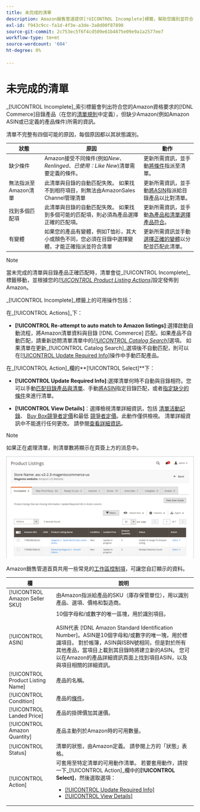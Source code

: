```yaml
---
title: 未完成的清單
description: Amazon銷售管道提供[!UICONTROL Incomplete]標籤，幫助您識別並符合不完整Amazon清單的資格要求。
exl-id: f943c9cc-fa1d-4f3e-a3de-3a8d00f87890
source-git-commit: 2c753ec5f6f4cd509e61b4875e09e9a1a2577ee7
workflow-type: tm+mt
source-wordcount: '604'
ht-degree: 0%

---
```


# 未完成的清單

_[!UICONTROL Incomplete]_索引標籤會列出符合您的Amazon資格要求的[!DNL Commerce]目錄產品（在您的[清單規則](./listing-rules.md)中定義），但缺少Amazon(例如Amazon ASIN或已定義的產品條件)所需的資訊。

清單不完整有四個可能的原因，每個原因都以其狀態識別。

| 狀態 | 原因 | 動作 |
|--- |--- |--- |
| 缺少條件 | Amazon接受不同條件(例如&#x200B;_New_、_Renlinged_、_已使用：Like New_)清單需要定義的條件。 | 更新所需資訊，並手動[將條件](./amazon-manually-update-incomplete-listing.md#update-required-info-missing-condition)指派至清單。 |
| 無法指派至Amazon清單 | 此清單與目錄的自動匹配失敗。 如果找不到相符項目，則無法由AmazonSales Channel管理清單 | 更新所需資訊，並手動[將ASIN](./amazon-manually-update-incomplete-listing.md#update-required-info-unable-to-assign-to-amazon-listing)指派給目錄產品以比對清單。 |
| 找到多個匹配項 | 此清單與目錄的自動匹配失敗。 如果找到多個可能的匹配項，則必須為產品選擇正確的匹配項。 | 更新所需資訊，並手動[為產品和清單選擇產品符合](./amazon-manually-update-incomplete-listing.md#update-required-info-multiple-matches-found)。 |
| 有變體 | 如果您的產品有變體，例如T恤衫，其大小或顏色不同，您必須在目錄中選擇變體，才能正確指派並符合清單 | 更新所需資訊並手動[選擇正確的變體](./amazon-manually-update-incomplete-listing.md#update-required-info-has-variants)以分配並匹配此清單。 |

>[!NOTE]
>當未完成的清單與目錄產品正確匹配時，清單會從&#x200B;_[!UICONTROL Incomplete]_標籤移動，並根據您的[_[!UICONTROL Product Listing Actions]_](./product-listing-actions.md)設定發佈到Amazon。

_[!UICONTROL Incomplete]_標籤上的可用操作包括：

在&#x200B;_[!UICONTROL Actions]_下：

- **[!UICONTROL Re-attempt to auto match to Amazon listings]**:選擇啟動自動流程，將Amazon清單資料與目錄 [!DNL Commerce] 匹配。如果產品不自動匹配，請重新訪問清單清單中的[_[!UICONTROL Catalog Search]_](./catalog-search.md)選項。 如果清單在更新&#x200B;_[!UICONTROL Catalog Search]_選項後不自動匹配，則可以在[[!UICONTROL Update Required Info]](./amazon-manually-update-incomplete-listing.md#update-required-info-multiple-matches-found)操作中手動匹配產品。

在&#x200B;_[!UICONTROL Action]_欄的&#x200B;**[!UICONTROL Select]**下：

- **[!UICONTROL Update Required Info]**:選擇清單何時不自動與目錄相符。您可以手動[匹配目錄產品與清單](./amazon-manually-update-incomplete-listing.md#update-required-info-multiple-matches-found)、手動[將ASIN](./amazon-manually-update-incomplete-listing.md#update-required-info-unable-to-assign-to-amazon-listing)指定目錄匹配，或者[指定缺少的條件](./amazon-manually-update-incomplete-listing.md#update-required-info-missing-condition)來進行清單。

- **[!UICONTROL View Details]**：選擇檢視清單詳細資訊，包括 [清單活動記錄](./product-listing-details.md#listing-activity-log)、 [Buy Box競爭者定價](./product-listing-details.md#buy-box-competitor-pricing)和最低 [競爭者定價](./product-listing-details.md#lowest-competitor-pricing)。此動作僅供檢視。 清單詳細資訊中不能進行任何更改。 請參閱[查看詳細資訊](./product-listing-details.md)。

>[!NOTE]
>
>如果正在處理清單，則清單數將顯示在頁簽上方的消息中。

![不完整的Amazon清單](assets/amazon-incomplete-listings.png)

Amazon銷售管道首頁共用一些常見的[工作區控制項](./workspace-controls.md)，可讓您自訂顯示的資料。

| 欄 | 說明 |
|--- |--- |
| [!UICONTROL Amazon Seller SKU] | 由Amazon指派給產品的SKU（庫存保管單位），用以識別產品、選項、價格和製造商。 |
| [!UICONTROL ASIN] | 10個字母和/或數字的唯一區塊，用於識別項目。<br><br>ASIN代表 [!DNL Amazon Standard Identification Number]。ASIN是10個字母和/或數字的唯一塊，用於標識項目。 對於帳簿，ASIN與ISBN號相同，但是對於所有其他產品，當項目上載到其目錄時將建立新的ASIN。 您可以在Amazon的產品詳細資訊頁面上找到項目ASIN，以及與項目相關的詳細資訊。 |
| [!UICONTROL Product Listing Name] | 產品的名稱。 |
| [!UICONTROL Condition] | 產品的[條件](./product-listing-condition.md)。 |
| [!UICONTROL Landed Price] | 產品的掛牌價加其運價。 |
| [!UICONTROL Amazon Quantity] | 產品主動列於Amazon時的可用數量。 |
| [!UICONTROL Status] | 清單的狀態，由Amazon定義。 請參閱上方的「狀態」表格。 |
| [!UICONTROL Action] | 可套用至特定清單的可用動作清單。 若要套用動作，請按一下&#x200B;_[!UICONTROL Action]_欄中的&#x200B;**[!UICONTROL Select]**，然後選取選項：<ul><li>[[!UICONTROL Update Required Info]](./amazon-manually-update-incomplete-listing.md)</li><li>[[!UICONTROL View Details]](./product-listing-details.md)</li></ul> |
